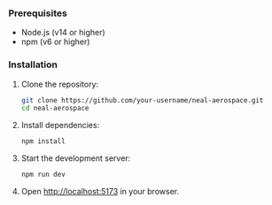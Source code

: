 ### Prerequisites

- Node.js (v14 or higher)
- npm (v6 or higher)

### Installation

1. Clone the repository:
   ```bash
   git clone https://github.com/your-username/neal-aerospace.git
   cd neal-aerospace
   ```

2. Install dependencies:
   ```bash
   npm install
   ```

3. Start the development server:
   ```bash
   npm run dev
   ```

4. Open [http://localhost:5173](http://localhost:5173) in your browser.
